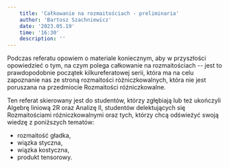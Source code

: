 ```yaml
---
    title: 'Całkowanie na rozmaitościach - preliminaria'
    author: 'Bartosz Szachniewicz'
    date: '2023.05.19'
    time: '16:30'
    description: ''
---
```


Podczas referatu opowiem o materiale koniecznym, aby w przyszłości opowiedzieć o tym, na czym polega całkowanie na rozmaitościach -- jest to prawdopodobnie początek kilkureferatowej serii, która ma na celu zapoznanie nas ze stroną rozmaitości różniczkowalnych, która nie jest poruszana na przedmiocie Rozmaitości różniczkowalne. 

Ten referat skierowany jest do studentów, którzy zgłębiają lub też ukończyli Algebrę liniową 2R oraz Analizę II, studentów delektujących się Rozmaitościami różniczkowalnymi oraz tych, którzy chcą odświeżyć swoją wiedzę z poniższych tematów:

- rozmaitość gładka,
-  wiązka styczna,
-  wiązka kostyczna,
-  produkt tensorowy.
